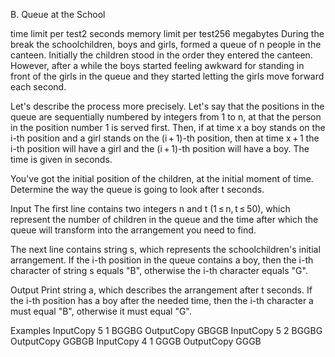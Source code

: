 B. Queue at the School

time limit per test2 seconds
memory limit per test256 megabytes
During the break the schoolchildren, boys and girls, formed a queue of n people in the canteen. Initially the children stood in the order they entered the canteen. However, after a while the boys started feeling awkward for standing in front of the girls in the queue and they started letting the girls move forward each second.

Let's describe the process more precisely. Let's say that the positions in the queue are sequentially numbered by integers from 1 to n, at that the person in the position number 1 is served first. Then, if at time x a boy stands on the i-th position and a girl stands on the (i + 1)-th position, then at time x + 1 the i-th position will have a girl and the (i + 1)-th position will have a boy. The time is given in seconds.

You've got the initial position of the children, at the initial moment of time. Determine the way the queue is going to look after t seconds.

Input
The first line contains two integers n and t (1 ≤ n, t ≤ 50), which represent the number of children in the queue and the time after which the queue will transform into the arrangement you need to find.

The next line contains string s, which represents the schoolchildren's initial arrangement. If the i-th position in the queue contains a boy, then the i-th character of string s equals "B", otherwise the i-th character equals "G".

Output
Print string a, which describes the arrangement after t seconds. If the i-th position has a boy after the needed time, then the i-th character a must equal "B", otherwise it must equal "G".

Examples
InputCopy
5 1
BGGBG
OutputCopy
GBGGB
InputCopy
5 2
BGGBG
OutputCopy
GGBGB
InputCopy
4 1
GGGB
OutputCopy
GGGB